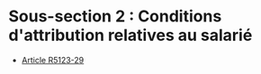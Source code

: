 # Sous-section 2 : Conditions d'attribution relatives au salarié

* [Article R5123-29](./LEGIARTI000020083034.md)
